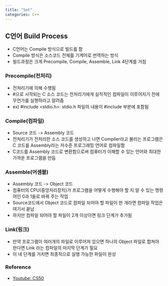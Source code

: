 ```yaml
---
title: "Set"
categories: C++
---
```


## C언어 Build Process
- C언어는 Compile 방식으로 빌드를 함
- Compile 방식은 소스코드 전체를 기계어로 번역하는 방식
- 빌드과정은 크게 Precompile, Compile, Assemble, Link 4단계를 거침

### Precompile(전처리)
- 전처리기에 의해 수행됨 
- #으로 시작되는 C 소스 코드는 전처리기에게 실직적인 컴파일이 이루어지기 전에 무언가를 실행하라고 알려줌 
- ex) #include <stdio.h>: stdio.h 파일의 내용이 #include 부분에 포함됨

### Compile(컴파일)
- Source 코드 -> Assembly 코드
- 전처리기가 전처리한 소스 코드를 생성하고 나면 Compiler라고 불리는 프로그램은 C 코드를 Assembly라는 저수준 프로그래밍 언어로 컴파일함
- C코드를 Assembly 코드로 변환함으로써 컴퓨터가 이해할 수 있는 언어와 최대한 가까운 프로그램을 만듬

### Assemble(어셈블)
- Assembly 코드 -> Object 코드
- 컴퓨터의 CPU(중앙처리장치)가 프로그램을 어떻게 수행해야 할 지 알 수 있는 명령어인 0과 1들로 바꿔 주는 작업
- Source코드에서 Object 코드로 컴파일 되어야 할 파일이 한 개라면 컴파일 작업은 여기서 끝남
- 하지만 컴파일 되어야 할 파일이 2개 이상이면 링크 단계가 추가됨

### Link(링크)
- 만약 프로그램이 여러개의 파일로 이루어져 있으면 하나의 Object 파일로 합쳐야 한다면 Link 라는 컴파일의 마지막 단계가 필요
- 이 네 단계를 거치면 최종적으로 실행 가능한 파일이 완성

### Reference
- [Youtube: CS50](https://www.youtube.com/@cs50)
